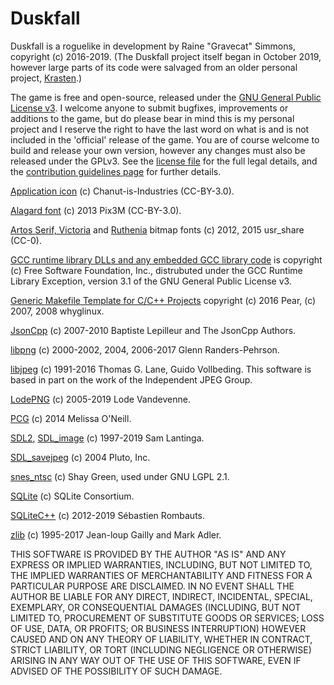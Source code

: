 # Duskfall

Duskfall is a roguelike in development by Raine "Gravecat" Simmons, copyright (c) 2016-2019. (The Duskfall project itself began in October 2019, however large parts of its code were salvaged from an older personal project, [Krasten](https://github.com/Gravecat/Duskfall/wiki/Krasten).)

The game is free and open-source, released under the [GNU General Public License v3](https://www.gnu.org/licenses/gpl-3.0.en.html). I welcome anyone to submit bugfixes, improvements or additions to the game, but do please bear in mind this is my personal project and I reserve the right to have the last word on what is and is not included in the 'official' release of the game. You are of course welcome to build and release your own version, however any changes must also be released under the GPLv3. See the [license file](https://github.com/Gravecat/Duskfall/blob/master/LICENSE) for the full legal details, and the [contribution guidelines page](https://github.com/Gravecat/Duskfall/blob/master/CONTRIBUTING.md) for further details.

[Application icon](https://www.iconfinder.com/icons/2913096/castle_fantasy_fortress_kingdom_medieval_rpg_stronghold_icon) (c) Chanut-is-Industries (CC-BY-3.0).

[Alagard font](https://opengameart.org/content/pixel-fonts-by-pix3m) (c) 2013 Pix3M (CC-BY-3.0).

[Artos Serif, Victoria](https://opengameart.org/content/a-package-of-8-bit-fonts-for-grafx2-and-linux) and [Ruthenia](https://opengameart.org/content/new-original-grafx2-font-collection) bitmap fonts (c) 2012, 2015 usr_share (CC-0).

[GCC runtime library DLLs and any embedded GCC library code](https://gcc.gnu.org/) is copyright (c) Free Software Foundation, Inc., distrubuted under the GCC Runtime Library Exception, version 3.1 of the GNU General Public License v3.

[Generic Makefile Template for C/C++ Projects](https://github.com/Cheedoong/MakefileTemplate) copyright (c) 2016 Pear, (c) 2007, 2008 whyglinux.

[JsonCpp](https://github.com/open-source-parsers/jsoncpp) (c) 2007-2010 Baptiste Lepilleur and The JsonCpp Authors.

[libpng](http://www.libpng.org/pub/png/libpng.html) (c) 2000-2002, 2004, 2006-2017 Glenn Randers-Pehrson.

[libjpeg](https://libjpeg-turbo.org/Documentation/OfficialBinaries) (c) 1991-2016 Thomas G. Lane, Guido Vollbeding. This software is based in part on the work of the Independent JPEG Group.

[LodePNG](https://lodev.org/lodepng/) (c) 2005-2019 Lode Vandevenne.

[PCG](https://lodev.org/lodepng/) (c) 2014 Melissa O'Neill.

[SDL2](https://www.libsdl.org/), [SDL_image](https://www.libsdl.org/projects/SDL_image/) (c) 1997-2019 Sam Lantinga.

[SDL_savejpeg](http://burningsmell.org/code-snippets/) (c) 2004 Pluto, Inc.

[snes_ntsc](http://slack.net/~ant/libs/ntsc.html) (c) Shay Green, used under GNU LGPL 2.1.

[SQLite](https://www.sqlite.org/) (c) SQLite Consortium.

[SQLiteC++](https://github.com/SRombauts/SQLiteCpp) (c) 2012-2019 Sébastien Rombauts.

[zlib](https://zlib.net/) (c) 1995-2017 Jean-loup Gailly and Mark Adler.

THIS SOFTWARE IS PROVIDED BY THE AUTHOR "AS IS" AND ANY EXPRESS OR IMPLIED WARRANTIES, INCLUDING, BUT NOT LIMITED TO, THE IMPLIED WARRANTIES OF MERCHANTABILITY AND FITNESS FOR A PARTICULAR PURPOSE ARE DISCLAIMED. IN NO EVENT SHALL THE AUTHOR BE LIABLE FOR ANY DIRECT, INDIRECT, INCIDENTAL, SPECIAL, EXEMPLARY, OR CONSEQUENTIAL DAMAGES (INCLUDING, BUT NOT LIMITED TO, PROCUREMENT OF SUBSTITUTE GOODS OR SERVICES; LOSS OF USE, DATA, OR PROFITS; OR BUSINESS INTERRUPTION) HOWEVER CAUSED AND ON ANY THEORY OF LIABILITY, WHETHER IN CONTRACT, STRICT LIABILITY, OR TORT (INCLUDING NEGLIGENCE OR OTHERWISE) ARISING IN ANY WAY OUT OF THE USE OF THIS SOFTWARE, EVEN IF ADVISED OF THE POSSIBILITY OF SUCH DAMAGE.
